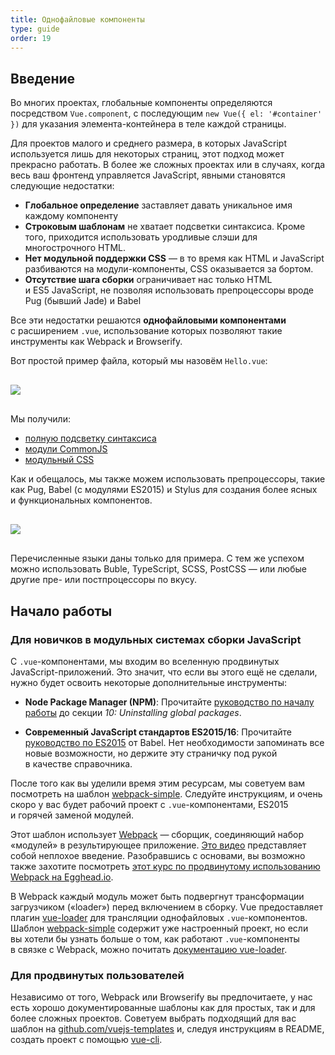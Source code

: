 ```yaml
---
title: Однофайловые компоненты
type: guide
order: 19
---
```


## Введение

Во&nbsp;многих проектах, глобальные компоненты определяются посредством `Vue.component`, с&nbsp;последующим `new Vue({ el: '#container' })` для указания элемента-контейнера в&nbsp;теле каждой страницы.

Для проектов малого и&nbsp;среднего размера, в&nbsp;которых JavaScript используется лишь для некоторых страниц, этот подход может прекрасно работать. В&nbsp;более&nbsp;же сложных проектах или в&nbsp;случаях, когда весь ваш фронтенд управляется JavaScript, явными становятся следующие недостатки:

- **Глобальное определение** заставляет давать уникальное имя каждому компоненту
- **Строковым шаблонам** не&nbsp;хватает подсветки синтаксиса. Кроме того, приходится использовать уродливые слэши для многострочного HTML.
- **Нет модульной поддержки CSS**&nbsp;&mdash; в&nbsp;то&nbsp;время как HTML и&nbsp;JavaScript разбиваются на&nbsp;модули-компоненты, CSS оказывается за&nbsp;бортом.
- **Отсутствие шага сборки** ограничивает нас только HTML и&nbsp;ES5&nbsp;JavaScript, не&nbsp;позволяя использовать препроцессоры вроде Pug (бывший Jade) и&nbsp;Babel

Все эти недостатки решаются **однофайловыми компонентами** с&nbsp;расширением `.vue`, использование которых позволяют такие инструменты как Webpack и&nbsp;Browserify.

Вот простой пример файла, который мы&nbsp;назовём `Hello.vue`:

<img src="/images/vue-component.png" style="display: block; margin: 30px auto">

Мы&nbsp;получили:

- [полную подсветку синтаксиса](https://github.com/vuejs/awesome-vue#syntax-highlighting)
- [модули CommonJS](https://webpack.github.io/docs/commonjs.html)
- [модульный CSS](https://github.com/vuejs/vue-loader/blob/master/docs/en/features/scoped-css.md)

Как и&nbsp;обещалось, мы&nbsp;также можем использовать препроцессоры, такие как Pug, Babel (с&nbsp;модулями ES2015) и&nbsp;Stylus для создания более ясных и&nbsp;функциональных компонентов.

<img src="/images/vue-component-with-preprocessors.png" style="display: block; margin: 30px auto">

Перечисленные языки даны только для примера. С&nbsp;тем&nbsp;же успехом можно использовать Buble, TypeScript, SCSS, PostCSS&nbsp;&mdash; или любые другие пре- или постпроцессоры по&nbsp;вкусу.

<!-- TODO: include CSS modules once it's supported in vue-loader 9.x -->

## Начало работы

### Для новичков в модульных системах сборки JavaScript

С `.vue`-компонентами, мы&nbsp;входим во&nbsp;вселенную продвинутых JavaScript-приложений. Это значит, что если вы&nbsp;этого ещё не&nbsp;сделали, нужно будет освоить некоторые дополнительные инструменты:

- **Node Package Manager (NPM)**: Прочитайте [руководство по&nbsp;началу работы](https://docs.npmjs.com/getting-started/what-is-npm) до&nbsp;секции _10: Uninstalling global packages_.

- **Современный JavaScript стандартов ES2015/16**: Прочитайте [руководство по&nbsp;ES2015](https://babeljs.io/docs/learn-es2015/) от&nbsp;Babel. Нет необходимости запоминать все новые возможности, но&nbsp;держите эту страничку под рукой в&nbsp;качестве справочника.

После того как вы&nbsp;уделили время этим ресурсам, мы&nbsp;советуем вам посмотреть на&nbsp;шаблон [webpack-simple](https://github.com/vuejs-templates/webpack-simple). Следуйте инструкциям, и&nbsp;очень скоро у&nbsp;вас будет рабочий проект с&nbsp;`.vue`-компонентами, ES2015 и&nbsp;горячей заменой модулей.

Этот шаблон использует [Webpack](https://webpack.github.io/)&nbsp;&mdash; сборщик, соединяющий набор &laquo;модулей&raquo; в&nbsp;результирующее приложение. [Это видео](https://www.youtube.com/watch?v=WQue1AN93YU) представляет собой неплохое введение. Разобравшись с&nbsp;основами, вы&nbsp;возможно также захотите посмотреть [этот курс по&nbsp;продвинутому использованию Webpack на&nbsp;Egghead.io](https://egghead.io/courses/using-webpack-for-production-javascript-applications).

В&nbsp;Webpack каждый модуль может быть подвергнут трансформации загрузчиком (&laquo;loader&raquo;) перед включением в&nbsp;сборку. Vue предоставляет плагин [vue-loader](https://github.com/vuejs/vue-loader) для трансляции однофайловых `.vue`-компонентов. Шаблон [webpack-simple](https://github.com/vuejs-templates/webpack-simple) содержит уже настроенный проект, но&nbsp;если вы&nbsp;хотели&nbsp;бы узнать больше о&nbsp;том, как работают `.vue`-компоненты в&nbsp;связке с&nbsp;Webpack, можно почитать [документацию vue-loader](https://vue-loader.vuejs.org).

### Для продвинутых пользователей

Независимо от&nbsp;того, Webpack или Browserify вы&nbsp;предпочитаете, у&nbsp;нас есть хорошо документированные шаблоны как для простых, так и&nbsp;для более сложных проектов. Советуем выбрать подходящий для вас шаблон&nbsp;на [github.com/vuejs-templates](https://github.com/vuejs-templates) и, следуя инструкциям в&nbsp;README, создать проект с&nbsp;помощью [vue-cli](https://github.com/vuejs/vue-cli).
